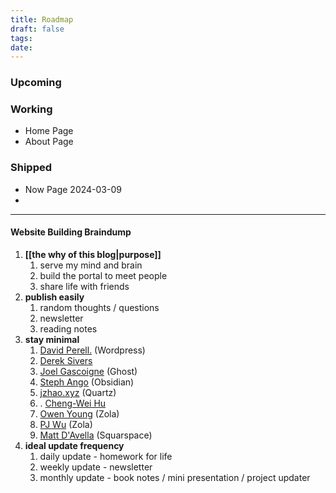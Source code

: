 ```yaml
---
title: Roadmap
draft: false
tags: 
date:
---
```


### Upcoming


### Working

- Home Page
- About Page 

### Shipped
- Now Page 2024-03-09
- 



---

#### Website Building Braindump
1. **[[the why of this blog|purpose]]**
	1. serve my mind and brain
	2. build the portal to meet people
	3. share life with friends
2. **publish easily**
	1. random thoughts / questions
	2. newsletter
	3. reading notes
3. **stay minimal**
	1. [David Perell.](https://perell.com/) (Wordpress)
	2. [Derek Sivers](https://sive.rs/) 
	3. [Joel Gascoigne](https://joel.is/) (Ghost)
	4. [Steph Ango](https://stephango.com/) (Obsidian)
	5. [jzhao.xyz](https://jzhao.xyz/) (Quartz)
	6. . [Cheng-Wei Hu](https://chengweihu.com/) 
	7. [Owen Young](https://www.owenyoung.com/) (Zola)
	8. [PJ Wu](https://pinchlime.com/) (Zola)
	9. [Matt D'Avella](https://www.mattdavella.com/) (Squarspace)
4. **ideal update frequency**
	1. daily update - homework for life
	2. weekly update - newsletter
	3. monthly update - book notes / mini presentation / project updater